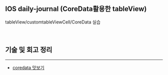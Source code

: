 ## IOS daily-journal (CoreData활용한 tableView)

tableView/customtableViewCell/CoreData 실습
<br />
<br />
<br />


## 기술 및 회고 정리
------
- [coredata 맛보기](https://medium.com/@kyuchul2/swift-coredata-%EB%A7%9B%EB%B3%B4%EA%B8%B0-d20d51f67f11)
 
